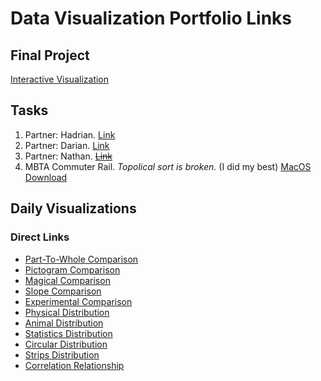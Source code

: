 # Data Visualization Portfolio Links
## Final Project
[Interactive Visualization](https://github.com/cabouezzi/Interactive-Weather.git)
## Tasks
1. Partner: Hadrian. [Link](https://hadrian-reppas.github.io/CSC630/Addison/index.html)
2. Partner: Darian. [Link](https://docs.google.com/document/d/137JjFOPwSv0grIksd3PB86TB2AlE9iwl-rxAegaY7tw/edit?usp=sharing)
3. Partner: Nathan. <s> [Link](https://github.com/CSC630/group-task-3/tree/main/Group%20task%203) </s>
4. MBTA Commuter Rail. _Topolical sort is broken._ (I did my best) [MacOS Download](https://github.com/cabouezzi22/CSC630-Portfolio/raw/main/BostonCommute.zip)
## Daily Visualizations
### Direct Links
- [Part-To-Whole Comparison](PartToWhole.jpeg)
- [Pictogram Comparison](Pictogram.png)
- [Magical Comparison](Magical.png)
- [Slope Comparison](LebanonTrade.png)
- [Experimental Comparison](NuclearTests.png)
- [Physical Distribution](HockeyFights.png)
- [Animal Distribution](VermontAnimalCollisions.png)
- [Statistics Distribution](NBAStats.pdf)
- [Circular Distribution](SunflowerSpiral.png)
- [Strips Distribution](Strips.png)
- [Correlation Relationship](MoreCarStuff.png)
